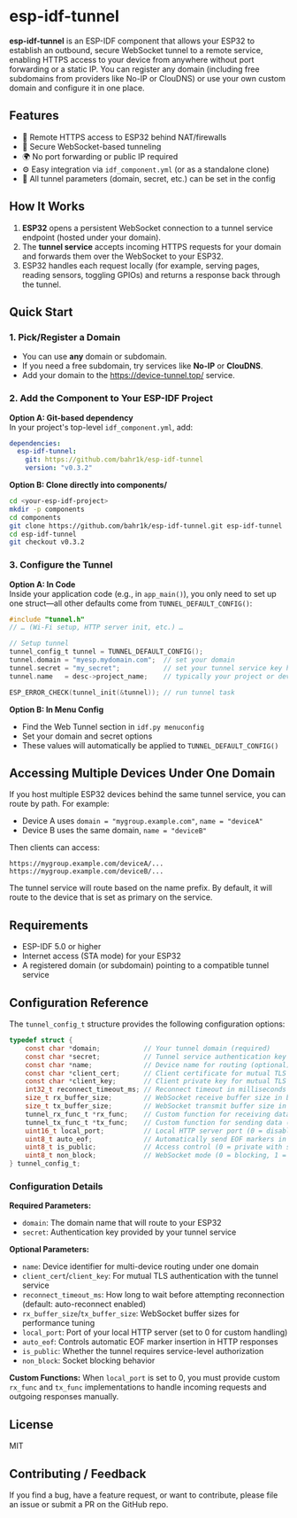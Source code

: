 # esp-idf-tunnel

**esp-idf-tunnel** is an ESP-IDF component that allows your ESP32 to establish an outbound, secure WebSocket tunnel to a remote service, enabling HTTPS access to your device from anywhere without port forwarding or a static IP. You can register any domain (including free subdomains from providers like No-IP or ClouDNS) or use your own custom domain and configure it in one place.

## Features

- 📡 Remote HTTPS access to ESP32 behind NAT/firewalls  
- 🔐 Secure WebSocket-based tunneling  
- 🌍 No port forwarding or public IP required  
- ⚙️ Easy integration via `idf_component.yml` (or as a standalone clone)  
- 🔧 All tunnel parameters (domain, secret, etc.) can be set in the config  

## How It Works

1. **ESP32** opens a persistent WebSocket connection to a tunnel service endpoint (hosted under your domain).  
2. The **tunnel service** accepts incoming HTTPS requests for your domain and forwards them over the WebSocket to your ESP32.  
3. ESP32 handles each request locally (for example, serving pages, reading sensors, toggling GPIOs) and returns a response back through the tunnel.  

## Quick Start

### 1. Pick/Register a Domain
- You can use **any** domain or subdomain.  
- If you need a free subdomain, try services like **No-IP** or **ClouDNS**.  
- Add your domain to the https://device-tunnel.top/ service.

### 2. Add the Component to Your ESP-IDF Project

**Option A: Git-based dependency**  
In your project's top-level `idf_component.yml`, add:
```yaml
dependencies:
  esp-idf-tunnel:
    git: https://github.com/bahr1k/esp-idf-tunnel
    version: "v0.3.2"
```

**Option B: Clone directly into components/**
```bash
cd <your-esp-idf-project>
mkdir -p components
cd components
git clone https://github.com/bahr1k/esp-idf-tunnel.git esp-idf-tunnel
cd esp-idf-tunnel
git checkout v0.3.2
```

### 3. Configure the Tunnel 

**Option A: In Code**  
Inside your application code (e.g., in `app_main()`), you only need to set up one struct—all other defaults come from `TUNNEL_DEFAULT_CONFIG()`:
```c
#include "tunnel.h"
// … (Wi-Fi setup, HTTP server init, etc.) …

// Setup tunnel
tunnel_config_t tunnel = TUNNEL_DEFAULT_CONFIG();
tunnel.domain = "myesp.mydomain.com";  // set your domain
tunnel.secret = "my_secret";           // set your tunnel service key here
tunnel.name   = desc->project_name;    // typically your project or device name

ESP_ERROR_CHECK(tunnel_init(&tunnel)); // run tunnel task
```

**Option B: In Menu Config**
- Find the Web Tunnel section in `idf.py menuconfig`
- Set your domain and secret options
- These values will automatically be applied to `TUNNEL_DEFAULT_CONFIG()`

## Accessing Multiple Devices Under One Domain

If you host multiple ESP32 devices behind the same tunnel service, you can route by path. For example:
- Device A uses `domain = "mygroup.example.com"`, `name = "deviceA"`
- Device B uses the same domain, `name = "deviceB"`

Then clients can access:
```
https://mygroup.example.com/deviceA/...
https://mygroup.example.com/deviceB/...
```

The tunnel service will route based on the name prefix. By default, it will route to the device that is set as primary on the service.

## Requirements

- ESP-IDF 5.0 or higher
- Internet access (STA mode) for your ESP32
- A registered domain (or subdomain) pointing to a compatible tunnel service

## Configuration Reference

The `tunnel_config_t` structure provides the following configuration options:

```c
typedef struct {
    const char *domain;           // Your tunnel domain (required)
    const char *secret;           // Tunnel service authentication key (required)
    const char *name;             // Device name for routing (optional)
    const char *client_cert;      // Client certificate for mutual TLS (optional)
    const char *client_key;       // Client private key for mutual TLS (optional)
    int32_t reconnect_timeout_ms; // Reconnect timeout in milliseconds (0 to disable auto-reconnect)
    size_t rx_buffer_size;        // WebSocket receive buffer size in bytes
    size_t tx_buffer_size;        // WebSocket transmit buffer size in bytes
    tunnel_rx_func_t *rx_func;    // Custom function for receiving data (used when local server proxy is disabled)
    tunnel_tx_func_t *tx_func;    // Custom function for sending data (used when local server proxy is disabled)
    uint16_t local_port;          // Local HTTP server port (0 = disabled, requires custom rx/tx functions)
    uint8_t auto_eof;             // Automatically send EOF markers in responses (1 = enabled, 0 = disabled)
    uint8_t is_public;            // Access control (0 = private with service authorization, 1 = public access)
    uint8_t non_block;            // WebSocket mode (0 = blocking, 1 = non-blocking)
} tunnel_config_t;
```

### Configuration Details

**Required Parameters:**
- `domain`: The domain name that will route to your ESP32
- `secret`: Authentication key provided by your tunnel service

**Optional Parameters:**
- `name`: Device identifier for multi-device routing under one domain
- `client_cert`/`client_key`: For mutual TLS authentication with the tunnel service
- `reconnect_timeout_ms`: How long to wait before attempting reconnection (default: auto-reconnect enabled)
- `rx_buffer_size`/`tx_buffer_size`: WebSocket buffer sizes for performance tuning
- `local_port`: Port of your local HTTP server (set to 0 for custom handling)
- `auto_eof`: Controls automatic EOF marker insertion in HTTP responses
- `is_public`: Whether the tunnel requires service-level authorization
- `non_block`: Socket blocking behavior

**Custom Functions:**
When `local_port` is set to 0, you must provide custom `rx_func` and `tx_func` implementations to handle incoming requests and outgoing responses manually.

## License

MIT

## Contributing / Feedback

If you find a bug, have a feature request, or want to contribute, please file an issue or submit a PR on the GitHub repo.
